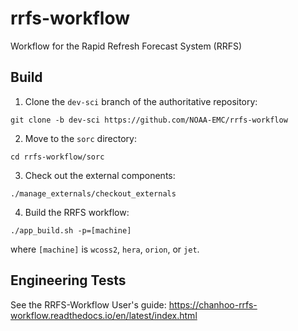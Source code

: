 # rrfs-workflow

Workflow for the Rapid Refresh Forecast System (RRFS)


## Build

1. Clone the `dev-sci` branch of the authoritative repository:
```
git clone -b dev-sci https://github.com/NOAA-EMC/rrfs-workflow
```

2. Move to the `sorc` directory:
```
cd rrfs-workflow/sorc
```

3. Check out the external components:
```
./manage_externals/checkout_externals
```

4. Build the RRFS workflow:
```
./app_build.sh -p=[machine]
```
where `[machine]` is `wcoss2`, `hera`, `orion`, or `jet`.

## Engineering Tests

See the RRFS-Workflow User's guide:
https://chanhoo-rrfs-workflow.readthedocs.io/en/latest/index.html
